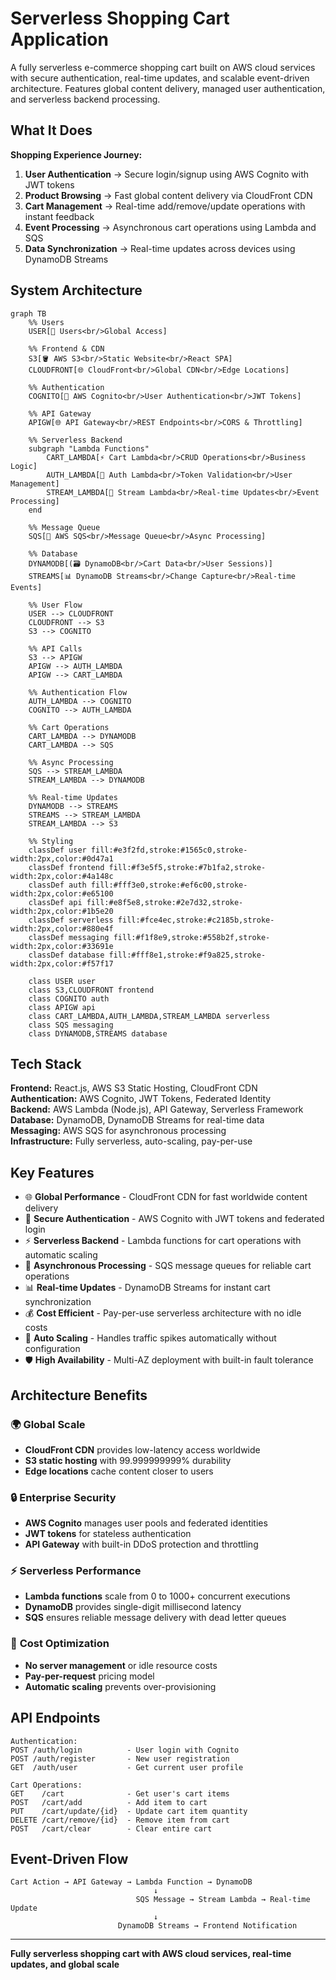 # Serverless Shopping Cart Application

A fully serverless e-commerce shopping cart built on AWS cloud services with secure authentication, real-time updates, and scalable event-driven architecture. Features global content delivery, managed user authentication, and serverless backend processing.

## What It Does

**Shopping Experience Journey:**
1. **User Authentication** → Secure login/signup using AWS Cognito with JWT tokens
2. **Product Browsing** → Fast global content delivery via CloudFront CDN
3. **Cart Management** → Real-time add/remove/update operations with instant feedback
4. **Event Processing** → Asynchronous cart operations using Lambda and SQS
5. **Data Synchronization** → Real-time updates across devices using DynamoDB Streams

## System Architecture

```mermaid
graph TB
    %% Users
    USER[👤 Users<br/>Global Access]
    
    %% Frontend & CDN
    S3[🪣 AWS S3<br/>Static Website<br/>React SPA]
    CLOUDFRONT[🌐 CloudFront<br/>Global CDN<br/>Edge Locations]
    
    %% Authentication
    COGNITO[🔐 AWS Cognito<br/>User Authentication<br/>JWT Tokens]
    
    %% API Gateway
    APIGW[🌐 API Gateway<br/>REST Endpoints<br/>CORS & Throttling]
    
    %% Serverless Backend
    subgraph "Lambda Functions"
        CART_LAMBDA[⚡ Cart Lambda<br/>CRUD Operations<br/>Business Logic]
        AUTH_LAMBDA[🔑 Auth Lambda<br/>Token Validation<br/>User Management]
        STREAM_LAMBDA[📡 Stream Lambda<br/>Real-time Updates<br/>Event Processing]
    end
    
    %% Message Queue
    SQS[📨 AWS SQS<br/>Message Queue<br/>Async Processing]
    
    %% Database
    DYNAMODB[(🗃️ DynamoDB<br/>Cart Data<br/>User Sessions)]
    STREAMS[📊 DynamoDB Streams<br/>Change Capture<br/>Real-time Events]
    
    %% User Flow
    USER --> CLOUDFRONT
    CLOUDFRONT --> S3
    S3 --> COGNITO
    
    %% API Calls
    S3 --> APIGW
    APIGW --> AUTH_LAMBDA
    APIGW --> CART_LAMBDA
    
    %% Authentication Flow
    AUTH_LAMBDA --> COGNITO
    COGNITO --> AUTH_LAMBDA
    
    %% Cart Operations
    CART_LAMBDA --> DYNAMODB
    CART_LAMBDA --> SQS
    
    %% Async Processing
    SQS --> STREAM_LAMBDA
    STREAM_LAMBDA --> DYNAMODB
    
    %% Real-time Updates
    DYNAMODB --> STREAMS
    STREAMS --> STREAM_LAMBDA
    STREAM_LAMBDA --> S3
    
    %% Styling
    classDef user fill:#e3f2fd,stroke:#1565c0,stroke-width:2px,color:#0d47a1
    classDef frontend fill:#f3e5f5,stroke:#7b1fa2,stroke-width:2px,color:#4a148c
    classDef auth fill:#fff3e0,stroke:#ef6c00,stroke-width:2px,color:#e65100
    classDef api fill:#e8f5e8,stroke:#2e7d32,stroke-width:2px,color:#1b5e20
    classDef serverless fill:#fce4ec,stroke:#c2185b,stroke-width:2px,color:#880e4f
    classDef messaging fill:#f1f8e9,stroke:#558b2f,stroke-width:2px,color:#33691e
    classDef database fill:#fff8e1,stroke:#f9a825,stroke-width:2px,color:#f57f17
    
    class USER user
    class S3,CLOUDFRONT frontend
    class COGNITO auth
    class APIGW api
    class CART_LAMBDA,AUTH_LAMBDA,STREAM_LAMBDA serverless
    class SQS messaging
    class DYNAMODB,STREAMS database
```

## Tech Stack

**Frontend:** React.js, AWS S3 Static Hosting, CloudFront CDN  
**Authentication:** AWS Cognito, JWT Tokens, Federated Identity  
**Backend:** AWS Lambda (Node.js), API Gateway, Serverless Framework  
**Database:** DynamoDB, DynamoDB Streams for real-time data  
**Messaging:** AWS SQS for asynchronous processing  
**Infrastructure:** Fully serverless, auto-scaling, pay-per-use

## Key Features

- 🌐 **Global Performance** - CloudFront CDN for fast worldwide content delivery
- 🔐 **Secure Authentication** - AWS Cognito with JWT tokens and federated login
- ⚡ **Serverless Backend** - Lambda functions for cart operations with automatic scaling
- 📨 **Asynchronous Processing** - SQS message queues for reliable cart operations
- 📊 **Real-time Updates** - DynamoDB Streams for instant cart synchronization
- 💰 **Cost Efficient** - Pay-per-use serverless architecture with no idle costs
- 🚀 **Auto Scaling** - Handles traffic spikes automatically without configuration
- 🛡️ **High Availability** - Multi-AZ deployment with built-in fault tolerance

## Architecture Benefits

### 🌍 **Global Scale**
- **CloudFront CDN** provides low-latency access worldwide
- **S3 static hosting** with 99.999999999% durability
- **Edge locations** cache content closer to users

### 🔒 **Enterprise Security**
- **AWS Cognito** manages user pools and federated identities
- **JWT tokens** for stateless authentication
- **API Gateway** with built-in DDoS protection and throttling

### ⚡ **Serverless Performance**
- **Lambda functions** scale from 0 to 1000+ concurrent executions
- **DynamoDB** provides single-digit millisecond latency
- **SQS** ensures reliable message delivery with dead letter queues

### 💸 **Cost Optimization**
- **No server management** or idle resource costs
- **Pay-per-request** pricing model
- **Automatic scaling** prevents over-provisioning

## API Endpoints

```
Authentication:
POST /auth/login          - User login with Cognito
POST /auth/register       - New user registration
GET  /auth/user           - Get current user profile

Cart Operations:
GET    /cart              - Get user's cart items
POST   /cart/add          - Add item to cart
PUT    /cart/update/{id}  - Update cart item quantity
DELETE /cart/remove/{id}  - Remove item from cart
POST   /cart/clear        - Clear entire cart
```

## Event-Driven Flow

```
Cart Action → API Gateway → Lambda Function → DynamoDB
                                ↓
                            SQS Message → Stream Lambda → Real-time Update
                                ↓
                        DynamoDB Streams → Frontend Notification
```

---
**Fully serverless shopping cart with AWS cloud services, real-time updates, and global scale**
